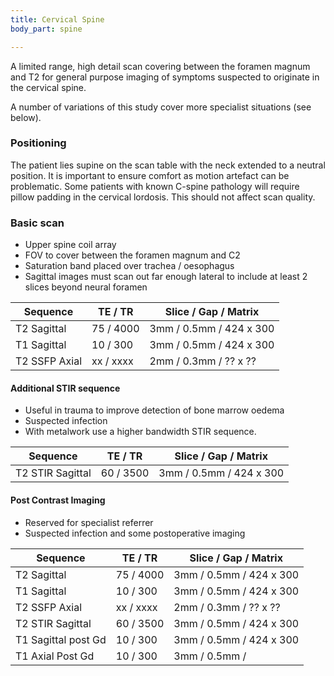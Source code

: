 ```yaml
---
title: Cervical Spine
body_part: spine

---
```


A limited range, high detail scan covering between the foramen magnum and T2 for general purpose imaging of symptoms suspected to originate in the cervical spine.

A number of variations of this study cover more specialist situations (see below).

### Positioning
The patient lies supine on the scan table with the neck extended to a neutral position. It is important to ensure comfort as motion artefact can be problematic. Some patients with known C-spine pathology will require pillow padding in the cervical lordosis. This should not affect scan quality.

### Basic scan
- Upper spine coil array
- FOV to cover between the foramen magnum and C2
- Saturation band placed over trachea / oesophagus
- Sagittal images must scan out far enough lateral to include at least 2 slices beyond neural foramen

| Sequence              | TE / TR           | Slice / Gap / Matrix      |
| ---                   | ---               | ---                       |
| T2 Sagittal			| 75 / 4000			| 3mm / 0.5mm / 424 x 300	|
| T1 Sagittal			| 10 / 300			| 3mm / 0.5mm / 424 x 300	|
| T2 SSFP Axial			| xx / xxxx			| 2mm / 0.3mm / ?? x ??		|

#### Additional STIR sequence
- Useful in trauma to improve detection of bone marrow oedema
- Suspected infection
- With metalwork use a higher bandwidth STIR sequence.

| Sequence              | TE / TR           | Slice / Gap / Matrix      |
| ---                   | ---               | ---                       |
| T2 STIR Sagittal		| 60 / 3500			| 3mm / 0.5mm / 424 x 300	|

#### Post Contrast Imaging
- Reserved for specialist referrer
- Suspected infection and some postoperative imaging

| Sequence              | TE / TR           | Slice / Gap / Matrix      |
| ---                   | ---               | ---                       |
| T2 Sagittal			| 75 / 4000			| 3mm / 0.5mm / 424 x 300	|
| T1 Sagittal			| 10 / 300			| 3mm / 0.5mm / 424 x 300	|
| T2 SSFP Axial			| xx / xxxx			| 2mm / 0.3mm / ?? x ??		|
| T2 STIR Sagittal		| 60 / 3500			| 3mm / 0.5mm / 424 x 300	|
| T1 Sagittal post Gd	| 10 / 300			| 3mm / 0.5mm / 424 x 300	|
| T1 Axial Post Gd		| 10 / 300			| 3mm / 0.5mm / 			|
